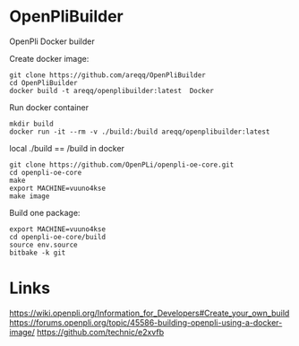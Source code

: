 # OpenPliBuilder
OpenPli Docker builder

Create docker image:
```
git clone https://github.com/areqq/OpenPliBuilder
cd OpenPliBuilder
docker build -t areqq/openplibuilder:latest  Docker
```

Run docker container
```
mkdir build
docker run -it --rm -v ./build:/build areqq/openplibuilder:latest
```

local ./build == /build in docker

```
git clone https://github.com/OpenPLi/openpli-oe-core.git
cd openpli-oe-core
make
export MACHINE=vuuno4kse
make image
```

Build one package:

```
export MACHINE=vuuno4kse
cd openpli-oe-core/build
source env.source
bitbake -k git
```

# Links
https://wiki.openpli.org/Information_for_Developers#Create_your_own_build
https://forums.openpli.org/topic/45586-building-openpli-using-a-docker-image/
https://github.com/technic/e2xvfb


